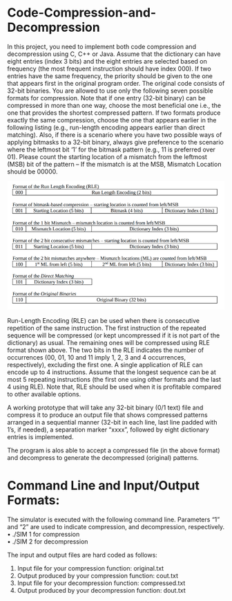 # Code-Compression-and-Decompression
In this project, you need to implement both code compression and decompression using C, C++ or Java.
Assume that the dictionary can have eight entries (index 3 bits) and the eight entries are selected based on
frequency (the most frequent instruction should have index 000). If two entries have the same frequency,
the priority should be given to the one that appears first in the original program order. The original
code consists of 32-bit binaries. You are allowed to use only the following seven possible formats for
compression. Note that if one entry (32-bit binary) can be compressed in more than one way, choose the
most beneficial one i.e., the one that provides the shortest compressed pattern. If two formats produce
exactly the same compression, choose the one that appears earlier in the following listing (e.g., run-length
encoding appears earlier than direct matching). Also, if there is a scenario where you have two possible
ways of applying bitmasks to a 32-bit binary, always give preference to the scenario where the leftmost bit
‘1’ for the bitmask pattern (e.g., 11 is preferred over 01). Please count the starting location of a mismatch
from the leftmost (MSB) bit of the pattern – If the mismatch is at the MSB, Mismatch Location should
be 00000.<br/> 

![alt text](https://github.com/RathnamVR/Code-Compression-and-Decompression/blob/main/images/compression%20format.PNG?raw=true)

Run-Length Encoding (RLE) can be used when there is consecutive repetition of the same instruction. The first instruction of the repeated sequence will be compressed (or kept uncompressed if it
is not part of the dictionary) as usual. The remaining ones will be compressed using RLE format shown
above. The two bits in the RLE indicates the number of occurrences (00, 01, 10 and 11 imply 1, 2, 3
and 4 occurrences, respectively), excluding the first one. A single application of RLE can encode up to
4 instructions. Assume that the longest sequence can be at most 5 repeating instructions (the first one
using other formats and the last 4 using RLE). Note that, RLE should be used when it is profitable
compared to other available options.<br/> 

A working prototype that will take any 32-bit binary (0/1 text) file and compress it to
produce an output file that shows compressed patterns arranged in a sequential manner (32-bit in each
line, last line padded with 1’s, if needed), a separation marker “xxxx”, followed by eight dictionary entries is implemented.<br/> 

The program is alos able to accept a compressed file (in the above format) and decompress to
generate the decompressed (original) patterns.<br/> 

# Command Line and Input/Output Formats:
The simulator is executed with the following command line. Parameters “1” and “2” are used
to indicate compression, and decompression, respectively.<br/> 
• ./SIM 1 for compression<br/> 
• ./SIM 2 for decompression<br/> 

The input and output files are hard coded as follows:<br/> 
1. Input file for your compression function: original.txt<br/> 
2. Output produced by your compression function: cout.txt<br/> 
3. Input file for your decompression function: compressed.txt<br/> 
4. Output produced by your decompression function: dout.txt<br/> 

